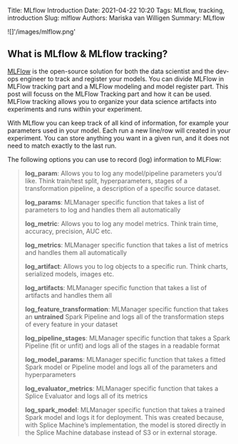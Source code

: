 Title: MLflow Introduction
Date: 2021-04-22 10:20
Tags: MLflow, tracking, introduction
Slug: mlflow
Authors: Mariska van Willigen
Summary: MLflow


![]'/images/mlflow.png'
## What is MLflow & MLflow tracking?

[MLFlow](https://www.mlflow.org/) is the open-source solution for both the data scientist and the dev-ops engineer to track and register your models. You can divide MLFlow in MLFlow tracking part and a MLFlow modeling and model register part. This post will focuss on the MLFlow Tracking part and how it can be used. MLFlow tracking allows you to organize your data science artifacts into experiments and runs within your experiment.

With MLflow you can keep track of all kind of information, for example your parameters used in your model. Each run a new line/row will created in your experiment. You can store anything you want in a given run, and it does not need to match exactly to the last run.

The following options you can use to record (log) information to MLFlow:

> **log_param**: Allows you to log any model/pipeline parameters you’d like. Think train/test split, hyperparameters, stages of a transformation pipeline, a description of a specific source dataset.
>
> **log_params**: MLManager specific function that takes a list of parameters to log and handles them all automatically
>
> **log_metric**: Allows you to log any model metrics. Think train time, accuracy, precision, AUC etc.
>
> **log_metrics**: MLManager specific function that takes a list of metrics and handles them all automatically
>
> **log_artifact**: Allows you to log objects to a specific run. Think charts, serialized models, images etc.
>
> **log_artifacts**: MLManager specific function that takes a list of artifacts and handles them all
>
> **log_feature_transformation**: MLManager specific function that takes an **untrained** Spark Pipeline and logs all of the transformation steps of every feature in your dataset
>
> **log_pipeline_stages**: MLManager specific function that takes a Spark Pipeline (fit or unfit) and logs all of the stages in a readable format
>
> **log_model_params**: MLManager specific function that takes a fitted Spark model or Pipeline model and logs all of the parameters and hyperparameters
>
> **log_evaluator_metrics**: MLManager specific function that takes a Splice Evaluator and logs all of its metrics
>
> **log_spark_model**: MLManager specific function that takes a trained Spark model and logs it for deployment. This was created because, with Splice Machine’s implementation, the model is stored directly in the Splice Machine database instead of S3 or in external storage.